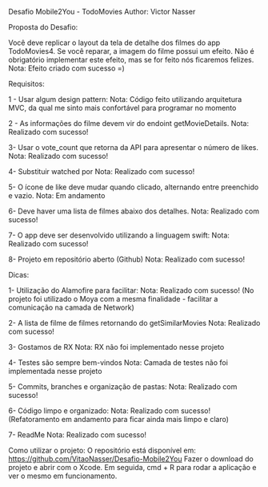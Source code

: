 Desafio Mobile2You - TodoMovies
Author: Victor Nasser

Proposta do Desafio:

Você deve replicar o layout da tela de detalhe dos filmes do app TodoMovies4.
Se você reparar, a imagem do filme possui um efeito. Não é obrigatório implementar este efeito, mas se for feito nós ficaremos felizes.
Nota: Efeito criado com sucesso =)

Requisitos:

1 - Usar algum design pattern: 
Nota: Código feito utilizando arquitetura MVC, da qual me sinto mais confortável para programar no momento

2 - As informações do filme devem vir do endoint getMovieDetails.
Nota: Realizado com sucesso!

3- Usar o vote_count que retorna da API para apresentar o número de likes.
Nota: Realizado com sucesso!

4- Substituir watched por <popularity>
Nota: Realizado com sucesso!

5- O ícone de like deve mudar quando clicado, alternando entre preenchido e vazio.
Nota: Em andamento

6- Deve haver uma lista de filmes abaixo dos detalhes.
Nota: Realizado com sucesso!

7- O app deve ser desenvolvido utilizando a linguagem swift:
Nota: Realizado com sucesso!

8- Projeto em repositório aberto (Github)
Nota: Realizado com sucesso!

Dicas:

1- Utilização do Alamofire para facilitar:
Nota: Realizado com sucesso! (No projeto foi utilizado o Moya com a mesma finalidade - facilitar a comunicação na camada de Network)

2- A lista de filme de filmes retornando do getSimilarMovies
Nota: Realizado com sucesso!

3- Gostamos de RX
Nota: RX não foi implementado nesse projeto

4- Testes são sempre bem-vindos
Nota: Camada de testes não foi implementada nesse projeto

5- Commits, branches e organização de pastas:
Nota: Realizado com sucesso!

6- Código limpo e organizado:
Nota: Realizado com sucesso! (Refatoramento em andamento para ficar ainda mais limpo e claro)

7- ReadMe
Nota: Realizado com sucesso!

Como utilizar o projeto:
O repositório está disponível em: https://github.com/VitaoNasser/Desafio-Mobile2You
Fazer o download do projeto e abrir com o Xcode. Em seguida, cmd + R para rodar a aplicação e ver o mesmo em funcionamento.
